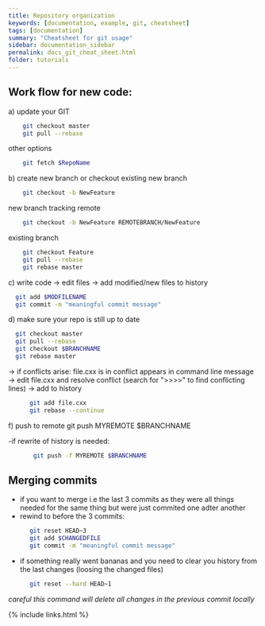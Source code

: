 ```yaml
---
title: Repository organization
keywords: [documentation, example, git, cheatsheet]
tags: [documentation]
summary: "Cheatsheet for git usage"
sidebar: documentation_sidebar
permalink: docs_git_cheat_sheet.html
folder: tutorials
---
```



## Work flow for new code:

a) update your GIT
```bash      
    git checkout master 
    git pull --rebase
```      

  other options
```bash      
    git fetch $RepoName
```      

b) create new branch or checkout existing
  new branch
```bash      
    git checkout -b NewFeature
```      
  new branch tracking remote
  
```bash      
    git checkout -b NewFeature REMOTEBRANCH/NewFeature
```      
  existing branch
```bash      
    git checkout Feature
    git pull --rebase
    git rebase master
```      

c) write code
  -> edit files
  -> add modified/new files to history

```bash      
  git add $MODFILENAME
  git commit -m "meaningful commit message"
```      

d) make sure your repo is still up to date

```bash    
  git checkout master
  git pull --rebase
  git checkout $BRANCHNAME
  git rebase master
```      

  -> if conflicts arise:
  file.cxx is in conflict appears in command line message
    -> edit file.cxx and resolve conflict (search for ">>>>" to find conflicting lines)
    -> add to history

```bash    
      git add file.cxx
      git rebase --continue
```      

f) push to remote
  git push MYREMOTE $BRANCHNAME
  
  -if rewrite of history is needed:
  
```bash
       git push -f MYREMOTE $BRANCHNAME
```


## Merging commits

  - if you want to merge i.e the last 3 commits as they were all things needed for the same thing but were just commited one adter another
  - rewind to before the 3 commits:

```bash
      git reset HEAD~3
      git add $CHANGEDFILE
      git commit -m "meaningful commit message"
```

  - if something really went bananas and you need to clear you history from the last changes (loosing the changed files)

```bash
      git reset --hard HEAD~1
```
   *careful this command will delete all changes in the previous commit locally*

    
  

{% include links.html %}

